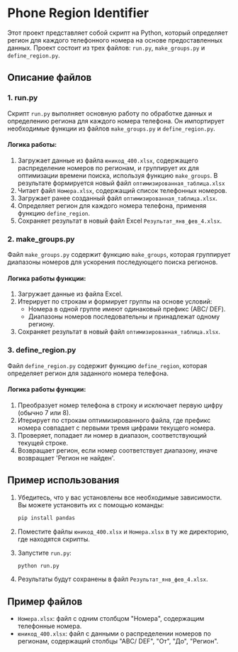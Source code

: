 # Phone Region Identifier

Этот проект представляет собой скрипт на Python, который определяет регион для каждого телефонного номера на основе предоставленных данных. Проект состоит из трех файлов: `run.py`, `make_groups.py` и `define_region.py`.

## Описание файлов

### 1. run.py

Скрипт `run.py` выполняет основную работу по обработке данных и определению региона для каждого номера телефона. Он импортирует необходимые функции из файлов `make_groups.py` и `define_region.py`.

#### Логика работы:

1. Загружает данные из файла `юникод_400.xlsx`, содержащего распределение номеров по регионам, и группирует их для оптимизации времени поиска, используя функцию `make_groups`. В результате формируется новый файл `оптимизированная_таблица.xlsx`
2. Читает файл `Номера.xlsx`, содержащий список телефонных номеров.
3. Загружает ранее созданный файл `оптимизированная_таблица.xlsx`.
4. Определяет регион для каждого номера телефона, применяя функцию `define_region`.
5. Сохраняет результат в новый файл Excel `Результат_янв_фев_4.xlsx`.

### 2. make_groups.py

Файл `make_groups.py` содержит функцию `make_groups`, которая группирует диапазоны номеров для ускорения последующего поиска регионов.

#### Логика работы функции:

1. Загружает данные из файла Excel.
2. Итерирует по строкам и формирует группы на основе условий:
   - Номера в одной группе имеют одинаковый префикс (АВС/ DEF).
   - Диапазоны номеров последовательны и принадлежат одному региону.
3. Сохраняет результат в новый файл `оптимизированная_таблица.xlsx`.

### 3. define_region.py

Файл `define_region.py` содержит функцию `define_region`, которая определяет регион для заданного номера телефона.

#### Логика работы функции:

1. Преобразует номер телефона в строку и исключает первую цифру (обычно 7 или 8).
2. Итерирует по строкам оптимизированного файла, где префикс номера совпадает с первыми тремя цифрами текущего номера.
3. Проверяет, попадает ли номер в диапазон, соответствующий текущей строке.
4. Возвращает регион, если номер соответствует диапазону, иначе возвращает 'Регион не найден'.

## Пример использования

1. Убедитесь, что у вас установлены все необходимые зависимости. Вы можете установить их с помощью команды:
    ```bash
    pip install pandas
    ```

2. Поместите файлы `юникод_400.xlsx` и `Номера.xlsx` в ту же директорию, где находятся скрипты.

3. Запустите `run.py`:
    ```bash
    python run.py
    ```

4. Результаты будут сохранены в файл `Результат_янв_фев_4.xlsx`.

## Пример файлов

- `Номера.xlsx`: файл с одним столбцом "Номера", содержащим телефонные номера.
- `юникод_400.xlsx`: файл с данными о распределении номеров по регионам, содержащий столбцы "АВС/ DEF", "От", "До", "Регион".

